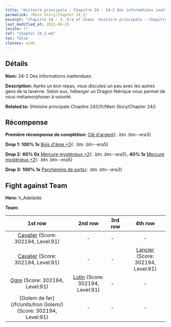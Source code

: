 ```yaml
---
title: "Histoire principale - Chapitre 24 - 24-2 Des informations inattendues"
permalink: /Main Story/Chapter 24_2/
excerpt: "Chapitre 24 - 2. Era of Chaos  Histoire principale - Chapitre 24_2. 24-2 Des informations inattendues"
last_modified_at: 2021-04-25
locale: fr
ref: "Chapter 24_2.md"
toc: false
classes: wide
---
```


## Détails

 **Nom:** 24-2 Des informations inattendues

 **Description:** Après un bon repas, vous discutez un peu avec les autres gens de la taverne. Selon eux, héberger un Dragon féérique vous permet de vous métamorphoser à volonté.

 **Related to:** [Histoire principale Chapitre 24](/fr/Main Story/Chapter 24/)

## Récompense

 **Première récompense de complétion:** [Clé d'argent](/ItemsFR/con_693/){: .btn .btn--era3}

 **Drop 1:** **100% 1x** [Bois d'âme +3](/ItemsFR/mat_83/){: .btn .btn--era5}

 **Drop 2:** **60% 0x** [Mercure mystérieux +2](/ItemsFR/mat_77/){: .btn .btn--era5}, **40% 1x** [Mercure mystérieux +2](/ItemsFR/mat_77/){: .btn .btn--era5}

 **Drop 3:** **100% 1x** [Parchemins de sorts](/ItemsFR/con_694/){: .btn .btn--era3}


## Fight against Team
 **Hero:** h_Adelaide

 **Team:**


  | 1st row | 2nd row | 3rd row | 4th row |
  |:----:|:----:|:----|:----:|
  | [Cavalier](/fr/units/Cavalier/) (Score: 302194, Level:91)  | - | - | - |
  | [Cavalier](/fr/units/Cavalier/) (Score: 302194, Level:91)  | - | - | [Lancier](/fr/units/Pikeman/) (Score: 302194, Level:91)  |
  | [Ogre](/fr/units/Ogre/) (Score: 302194, Level:91)  | [Lutin](/fr/units/Gremlin/) (Score: 302194, Level:91)  | - | - |
  | [Golem de fer](/fr/units/Iron Golem/) (Score: 302194, Level:91)  | - | - | - |



